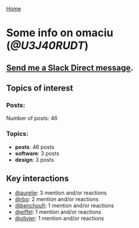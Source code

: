 [Home](https://kelu124.github.io/echommunity/)

# Some info on __omaciu__ (_@U3J40RUDT_)


## [Send me a Slack Direct message](https://echopen.slack.com/messages/@omaciu/).

## Topics of interest

### Posts: 

Number of posts: 46

### Topics:

* __posts__: 46 posts
* __software__: 3 posts
* __design__: 3 posts

## Key interactions 

* [@aurelie](./U37GZRZU6.md): 3 mention and/or reactions
* [@rbo](./U38HVMZ6K.md): 2 mention and/or reactions
* [@benchoufi](./U0B47KC3S.md): 1 mention and/or reactions
* [@eiffel](./U3GHS132Q.md): 1 mention and/or reactions
* [@olivier](./U04DFTZ7D.md): 1 mention and/or reactions
